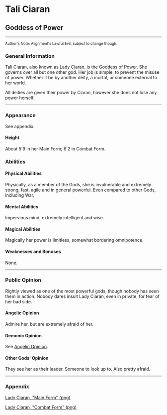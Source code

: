 # Tali Ciaran

## Goddess of Power

---

<sub>Author's Note: Alignment's Lawful Evil, subject to change though.</sub>

### General Information

Tali Ciaran, also known as Lady Ciaran, is the Goddess of Power. She governs over all but one other god. Her job is simple, to prevent the misuse of power. Whether it be by another deity, a mortal, or someone external to her world.

All deities are given their power by Ciaran, however she does not lose any power herself.

---

### Appearance

See appendix.

#### Height

About 5'9 in her Main Form; 6'2 in Combat Form.

### Abilities

#### Physical Abilities

Physically, as a member of the Gods, she is invulnerable and extremely strong, fast, agile and in general powerful. Even compared to other Gods, including War.

#### Mental Abilities

Impervious mind, extremely intelligent and wise.

#### Magical Abilities

Magically her power is limitless, somewhat bordering omnipotence.

#### Weaknesses and Bonuses

None.

---

### Public Opinion

Rightly viewed as one of the most powerful gods, though nobody has seen them in action. Nobody dares insult Lady Ciaran, even in private, for fear of her bad side.

#### Angelic Opinion

Admire her, but are extremely afraid of her.

#### Demonic Opinion

See [Angelic Opinion](#angelic-opinion).

#### Other Gods' Opinion

They see her as their leader. Someone to look up to. Also pretty afraid.

---

### Appendix

[Lady Ciaran, "Main Form" (png)](https://cdn.discordapp.com/attachments/718730899969277962/718967584656982059/unknown.png)

[Lady Ciaran, "Combat Form" (png)](https://cdn.discordapp.com/attachments/718730899969277962/718976492247187456/unknown.png)
